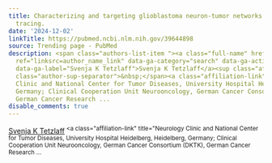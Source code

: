 ```yaml
---
title: Characterizing and targeting glioblastoma neuron-tumor networks with retrograde
  tracing.
date: '2024-12-02'
linkTitle: https://pubmed.ncbi.nlm.nih.gov/39644898
source: Trending page - PubMed
description: <span class="authors-list-item "><a class="full-name" href="https://pubmed.ncbi.nlm.nih.gov/?term=Tetzlaff+SK&amp;cauthor_id=39644898"
  ref="linksrc=author_name_link" data-ga-category="search" data-ga-action="author_link"
  data-ga-label="Svenja K Tetzlaff">Svenja K Tetzlaff</a><sup class="affiliation-links"><span
  class="author-sup-separator">&nbsp;</span><a class="affiliation-link" title="Neurology
  Clinic and National Center for Tumor Diseases, University Hospital Heidelberg, Heidelberg,
  Germany; Clinical Cooperation Unit Neurooncology, German Cancer Consortium (DKTK),
  German Cancer Research ...
disable_comments: true
---
```

<span class="authors-list-item "><a class="full-name" href="https://pubmed.ncbi.nlm.nih.gov/?term=Tetzlaff+SK&amp;cauthor_id=39644898" ref="linksrc=author_name_link" data-ga-category="search" data-ga-action="author_link" data-ga-label="Svenja K Tetzlaff">Svenja K Tetzlaff</a><sup class="affiliation-links"><span class="author-sup-separator">&nbsp;</span><a class="affiliation-link" title="Neurology Clinic and National Center for Tumor Diseases, University Hospital Heidelberg, Heidelberg, Germany; Clinical Cooperation Unit Neurooncology, German Cancer Consortium (DKTK), German Cancer Research ...